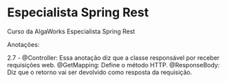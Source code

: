 # Especialista Spring Rest
Curso da AlgaWorks Especialista Spring Rest  

Anotações:

2.7 - @Controller: Essa anotação diz que a classe responsável por receber requisições web.
      @GetMapping: Define o método HTTP.
      @ResponseBody: Diz que o retorno vai ser devolvido como resposta da requisição.
